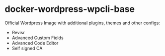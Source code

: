# docker-wordpress-wpcli-base
Official Wordpress Image with additional plugins, themes and other configs:
- Revisr
- Advanced Custom Fields
- Advanced Code Editor
- Self signed CA


